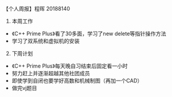 【个人周报】程晖 20188140

1. 本周工作
 - 《C++ Prime Plus》看了30多面，学习了new delete等指针操作方法
- 学习了双系统和虚拟机的安装

2. 下周计划 
- 《C++ Prime Plus》每天晚自习结束后固定看一小时
- 努力赶上并逐渐超越其他社团成员
- 即使学到自闭也要学好高数和机械制图（再加一个CAD）
- 做完vj题目

